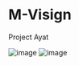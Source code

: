 # M-Visign

Project Ayat 

![image](https://user-images.githubusercontent.com/53648542/186805332-9615764a-f51b-4ba1-ba64-2e6c764b952b.png)  ![image](https://user-images.githubusercontent.com/53648542/186805386-eff46b57-ab0c-4d53-95e8-8679d5ae89b2.png)
